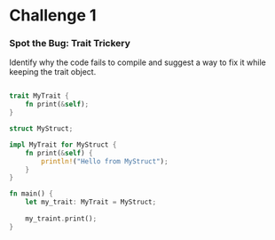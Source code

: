 # Challenge 1

### Spot the Bug: Trait Trickery

Identify why the code fails to compile and suggest a way to fix it while keeping the trait object.

```rust

trait MyTrait {
    fn print(&self);
}

struct MyStruct;

impl MyTrait for MyStruct {
    fn print(&self) {
        println!("Hello from MyStruct");
    }
}

fn main() {
    let my_trait: MyTrait = MyStruct;
    
    my_traint.print();
}
```
